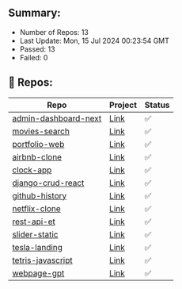 ## Summary:
<p><ul>
            <li><span>Number of Repos: 13</span></li>
            <li><span>Last Update: Mon, 15 Jul 2024 00:23:54 GMT</span></li>
            <li><span>Passed: 13</span></li>
            <li><span>Failed: 0</span></li>
          </ul></p>
  

## 📝 Repos:
<table>
            <thead>
              <tr>
                <th>Repo</th>
                <th>Project</th>
                <th>Status</th>
              </tr>
            </thead>
            <tbody>
              <tr>
                                  <td><a href="https://github.com/wrujel/admin-dashboard-next">admin-dashboard-next</a></td>
                                  <td><a href="https://admin-dashboard-next-roan.vercel.app">Link</a></td>
                                  <td>✅</td>
                                </tr><tr>
                                  <td><a href="https://github.com/wrujel/movies-search">movies-search</a></td>
                                  <td><a href="https://movies-search-five.vercel.app">Link</a></td>
                                  <td>✅</td>
                                </tr><tr>
                                  <td><a href="https://github.com/wrujel/portfolio-web">portfolio-web</a></td>
                                  <td><a href="https://portfolio-web-wrujel.vercel.app">Link</a></td>
                                  <td>✅</td>
                                </tr><tr>
                                  <td><a href="https://github.com/wrujel/airbnb-clone">airbnb-clone</a></td>
                                  <td><a href="https://rental-app-delta.vercel.app">Link</a></td>
                                  <td>✅</td>
                                </tr><tr>
                                  <td><a href="https://github.com/wrujel/clock-app">clock-app</a></td>
                                  <td><a href="https://clock-app-wrujel.vercel.app">Link</a></td>
                                  <td>✅</td>
                                </tr><tr>
                                  <td><a href="https://github.com/wrujel/django-crud-react">django-crud-react</a></td>
                                  <td><a href="https://django-crud-react.onrender.com">Link</a></td>
                                  <td>✅</td>
                                </tr><tr>
                                  <td><a href="https://github.com/wrujel/github-history">github-history</a></td>
                                  <td><a href="https://github-history.vercel.app">Link</a></td>
                                  <td>✅</td>
                                </tr><tr>
                                  <td><a href="https://github.com/wrujel/netflix-clone">netflix-clone</a></td>
                                  <td><a href="https://movies-app-wrujel.vercel.app">Link</a></td>
                                  <td>✅</td>
                                </tr><tr>
                                  <td><a href="https://github.com/wrujel/rest-api-et">rest-api-et</a></td>
                                  <td><a href="https://rest-api-et.onrender.com">Link</a></td>
                                  <td>✅</td>
                                </tr><tr>
                                  <td><a href="https://github.com/wrujel/slider-static">slider-static</a></td>
                                  <td><a href="https://ephemeral-zuccutto-49ec06.netlify.app">Link</a></td>
                                  <td>✅</td>
                                </tr><tr>
                                  <td><a href="https://github.com/wrujel/tesla-landing">tesla-landing</a></td>
                                  <td><a href="https://sage-daffodil-4904c3.netlify.app">Link</a></td>
                                  <td>✅</td>
                                </tr><tr>
                                  <td><a href="https://github.com/wrujel/tetris-javascript">tetris-javascript</a></td>
                                  <td><a href="https://tetris-javascript-pi.vercel.app">Link</a></td>
                                  <td>✅</td>
                                </tr><tr>
                                  <td><a href="https://github.com/wrujel/webpage-gpt">webpage-gpt</a></td>
                                  <td><a href="https://webpage-gpt-wrujels-projects.vercel.app/">Link</a></td>
                                  <td>✅</td>
                                </tr>
            </tbody>
          </table>
  